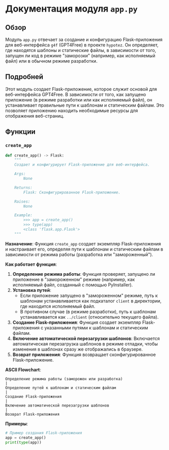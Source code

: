 # Документация модуля `app.py`

## Обзор

Модуль `app.py` отвечает за создание и конфигурацию Flask-приложения для веб-интерфейса `g4f` (GPT4Free) в проекте `hypotez`. Он определяет, где находятся шаблоны и статические файлы, в зависимости от того, запущен ли код в режиме "заморозки" (например, как исполняемый файл) или в обычном режиме разработки.

## Подробней

Этот модуль создает Flask-приложение, которое служит основой для веб-интерфейса GPT4Free. В зависимости от того, как запущено приложение (в режиме разработки или как исполняемый файл), он устанавливает правильные пути к шаблонам и статическим файлам. Это позволяет приложению находить необходимые ресурсы для отображения веб-страниц.

## Функции

### `create_app`

```python
def create_app() -> Flask:
    """
    Создает и конфигурирует Flask-приложение для веб-интерфейса.

    Args:
        None

    Returns:
        Flask: Сконфигурированное Flask-приложение.

    Raises:
        None

    Example:
        >>> app = create_app()
        >>> type(app)
        <class 'flask.app.Flask'>
    """
```

**Назначение**:
Функция `create_app` создает экземпляр Flask-приложения и настраивает его, определяя пути к шаблонам и статическим файлам в зависимости от режима работы (разработка или "замороженный").

**Как работает функция**:

1.  **Определение режима работы**: Функция проверяет, запущено ли приложение в "замороженном" режиме (например, как исполняемый файл, созданный с помощью PyInstaller).
2.  **Установка путей**:
    *   Если приложение запущено в "замороженном" режиме, путь к шаблонам устанавливается как подкаталог `client` в директории, где находится исполняемый файл.
    *   В противном случае (в режиме разработки), путь к шаблонам устанавливается как `../client` (относительно текущего файла).
3.  **Создание Flask-приложения**: Функция создает экземпляр Flask-приложения с указанными путями к шаблонам и статическим файлам.
4.  **Включение автоматической перезагрузки шаблонов**: Включается автоматическая перезагрузка шаблонов в режиме отладки, чтобы изменения в шаблонах сразу же отображались в браузере.
5.  **Возврат приложения**: Функция возвращает сконфигурированное Flask-приложение.

**ASCII Flowchart**:

```
Определение режима работы (заморожен или разработка)
|
Определение путей к шаблонам и статическим файлам
|
Создание Flask-приложения
|
Включение автоматической перезагрузки шаблонов
|
Возврат Flask-приложения
```

**Примеры**:

```python
# Пример создания Flask-приложения
app = create_app()
print(type(app))